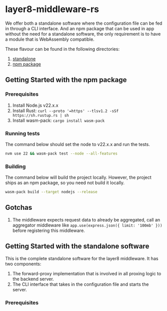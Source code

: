 # layer8-middleware-rs

We offer both a standalone software where the configuration file can be fed in through a CLI interface. And an npm package that can be used in app without the need for a standalone software, the only requirement is to have a module that is WebAssembly compatible.

These flavour can be found in the following directories:

1. [standalone](./middleware-standalone)
2. [npm package](./middleware-npm)

## Getting Started with the npm package

### Prerequisites

1. Install Node.js v22.x.x
2. Install Rust: `curl --proto '=https' --tlsv1.2 -sSf https://sh.rustup.rs | sh`
3. Install wasm-pack: `cargo install wasm-pack`

### Running tests

The command below should set the node to v22.x.x and run the tests.

```bash
nvm use 22 && wasm-pack test --node --all-features
```

### Building

The command below will build the project locally. However, the project ships as an npm package, so you need not build it locally.

```bash
wasm-pack build --target nodejs --release
```

## Gotchas

1. The middleware expects request data to already be aggregated, call an aggregator middleware like `app.use(express.json({ limit: '100mb' }))` before registering this middleware.

## Getting Started with the standalone software

This is the complete standalone software for the layer8 middleware. It has two components:

1. The forward-proxy implementation that is involved in all proxing logic to the backend server.
2. The CLI interface that takes in the configuration file and starts the server.

### Prerequisites